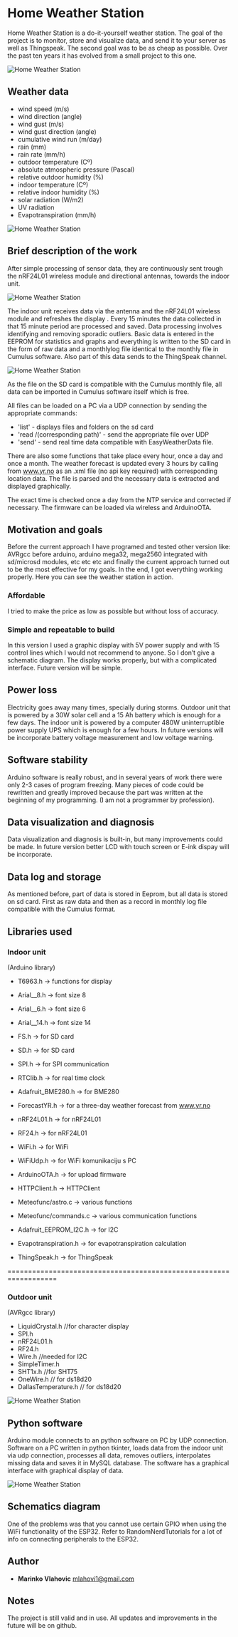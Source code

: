 ﻿

# Home Weather Station

Home Weather Station  is a do-it-yourself weather station. The goal of the project is to monitor, store and visualize data, and send it to your server as well as  Thingspeak. The second goal was to be as cheap as possible. Over the past ten years it has evolved from a small project to this one.

![Home Weather Station](https://github.com/mvlahovi/Home-Weather-Station/blob/main/Resources/IndoorUnit2.jpg)

## Weather data

* wind speed (m/s)
* wind direction (angle)
* wind gust (m/s)
* wind gust direction (angle)
* cumulative wind run (m/day) 
* rain (mm)
* rain rate (mm/h)
* outdoor temperature (Cº)
* absolute atmospheric pressure (Pascal)
* relative outdoor humidity (%)
* indoor temperature (Cº)
* relative indoor humidity (%)
* solar radiation (W/m2)
* UV radiation
* Evapotranspiration (mm/h)

![Home Weather Station](https://github.com/mvlahovi/Home-Weather-Station/blob/main/Resources/Sensors2.jpg)

## Brief description of the work

After simple processing of sensor data, they are continuously sent trough the nRF24L01 wireless module 
and directional antennas, towards the indoor unit.

![Home Weather Station](https://github.com/mvlahovi/Home-Weather-Station/blob/main/Resources/Slide2.JPG)

The indoor unit receives data via the antenna and the nRF24L01 wireless module and refreshes the display .
Every 15 minutes the data collected in that 15 minute period are processed and saved. 
Data processing involves identifying and removing sporadic outliers.
Basic data is entered in the EEPROM for statistics and graphs and everything is written to the SD card 
in the form of raw data and a monthlylog file identical to the monthly file in Cumulus software. 
Also part of this data sends to the ThingSpeak channel.

![Home Weather Station](https://github.com/mvlahovi/Home-Weather-Station/blob/main/Resources/Slide1.JPG)

As the file on the SD card is compatible with the Cumulus monthly file, all data can be imported 
in Cumulus software itself which is free.

All files can be loaded on a PC via a UDP connection by sending the appropriate commands:
* 'list' - displays files and folders on the sd card
* 'read /(corresponding path)' - send the appropriate file over UDP
* 'send' - send real time data compatible with EasyWeatherData file.

There are also some functions that take place every hour, once a day and once a month.
The weather forecast is updated every 3 hours by calling from www.yr.no as an .xml file 
(no api key required) with corresponding location data.
The file is parsed and the necessary data is extracted and displayed graphically.

The exact time is checked once a day from the NTP service and corrected if necessary.
The firmware can be loaded via wireless and ArduinoOTA.


## Motivation and goals
Before the current approach I have programed and tested other version like: AVRgcc before arduino, arduino mega32, mega2560 integrated with sd/microsd modules, etc etc etc and finally the current approach turned out to be the most effective for my goals.
In the end, I got everything working properly. Here you can see the weather station in action.

### Affordable 
I tried to make the price as low as possible but without loss of accuracy.

### Simple and repeatable to build
In this version I used a graphic display with 5V power supply and with 15 control lines which I would not recommend to anyone. So I don’t give a schematic diagram.
The display works properly, but with a complicated interface. Future version will be simple.

## Power loss 
Electricity goes away many times, specially during storms. Outdoor unit that is powered by a 30W solar cell and a 15 Ah battery which is enough for a few days. The indoor unit is powered by a computer 480W uninterruptible power supply UPS which is enough for a few hours.
In future versions will be incorporate battery voltage measurement and low voltage warning.

## Software stability
Arduino software is really robust, and in several years of work there were only 2-3 cases of program freezing.
Many pieces of code could be rewritten and greatly improved because the part was written at the beginning of my programming. (I am not a programmer by profession).

## Data visualization and diagnosis
Data visualization and diagnosis is built-in, but many improvements could be made.
In future version better LCD with touch screen or E-ink dispay will be incorporate.

## Data log and storage 
As mentioned before, part of data is stored in Eeprom, but all data is stored on sd card.
First as raw data and then as a record in monthly log file compatible with the Cumulus format.

## Libraries used

 ### Indoor unit
 (Arduino library)

 * T6963.h 	-> functions  for display
 * Arial__8.h	-> font size 8 
 * Arial__6.h	-> font size 6  
 * Arial__14.h	-> font size 14  

 * FS.h 		 -> for SD card
 * SD.h  		 -> for SD card
 * SPI.h 		 -> for SPI communication

 * RTClib.h 	 -> for real time clock
 * Adafruit_BME280.h 	 -> for BME280
 * ForecastYR.h 	 -> for a three-day weather forecast from www.yr.no
 * nRF24L01.h 	 -> for nRF24L01
 * RF24.h 	 -> for nRF24L01

 * WiFi.h	 -> for WiFi
 * WiFiUdp.h 	 -> for WiFi komunikaciju s PC
 * ArduinoOTA.h 	 -> for upload firmware
 * HTTPClient.h 	-> HTTPClient
 * Meteofunc/astro.c 	-> various functions
 * Meteofunc/commands.c 	-> various communication functions
 * Adafruit_EEPROM_I2C.h 	 -> for I2C
 * Evapotranspiration.h 	 -> for evapotranspiration calculation
 * ThingSpeak.h 		 -> for ThingSpeak 

==================================================================
### Outdoor unit
 (AVRgcc library)

 * LiquidCrystal.h	//for character display
 * SPI.h 
 * nRF24L01.h
 * RF24.h
 * Wire.h 		//needed for I2C
 * SimpleTimer.h 
 * SHT1x.h		//for SHT75
 * OneWire.h		// for ds18d20
 * DallasTemperature.h  	// for ds18d20

![Home Weather Station](https://github.com/mvlahovi/Home-Weather-Station/blob/main/Resources/OutdoorUnit2.jpg)

## Python software

Arduino module connects to an python software on PC by UDP connection. 
Software on a PC written in python tkinter, loads data from the indoor unit via udp connection,
processes all data, removes outliers, interpolates missing data and saves it in MySQL database.
The software has a graphical interface with graphical display of data.

![Home Weather Station](https://github.com/mvlahovi/Home-Weather-Station/blob/main/Resources/MeteoGUI2.jpg)



## Schematics diagram

One of the problems was that you cannot use certain GPIO when using the WiFi functionality of the ESP32. 
Refer to RandomNerdTutorials for a lot of info on connecting peripherals to the ESP32. 


## Author
* **Marinko Vlahovic** <mlahovi1@gmail.com>

## Notes
The project is still valid and in use. All updates and improvements in the future will be on github.
